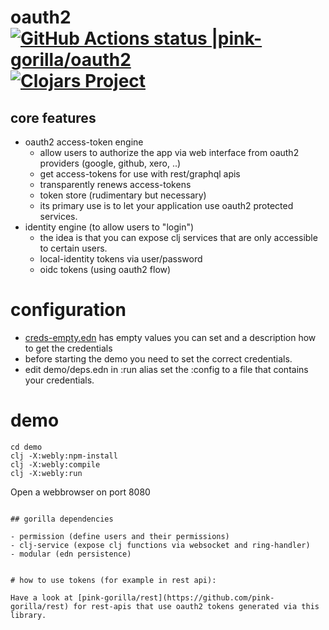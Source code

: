 # oauth2 [![GitHub Actions status |pink-gorilla/oauth2](https://github.com/pink-gorilla/oauth2/workflows/CI/badge.svg)](https://github.com/pink-gorilla/oauth2/actions?workflow=CI)[![Clojars Project](https://img.shields.io/clojars/v/org.pinkgorilla/oauth2.svg)](https://clojars.org/org.pinkgorilla/oauth2)


## core features

- oauth2 access-token engine
  - allow users to authorize the app via web interface from oauth2 providers (google, github, xero, ..)
  - get access-tokens for use with rest/graphql apis 
  - transparently renews access-tokens
  - token store (rudimentary but necessary)
  - its primary use is to let your application use oauth2 protected services.
- identity engine (to allow users to "login")
  - the idea is that you can expose clj services that are only accessible to certain users.
  - local-identity tokens via user/password
  - oidc tokens (using oauth2 flow)



# configuration

- [creds-empty.edn](https://github.com/pink-gorilla/oauth2/blob/main/creds-empty.edn) has empty values you can set and a description how to get the credentials
- before starting the demo you need to set the correct credentials.
- edit demo/deps.edn in :run alias set the :config to a file that contains your credentials.


# demo

```
cd demo
clj -X:webly:npm-install
clj -X:webly:compile
clj -X:webly:run
```

Open a webbrowser on port 8080

```

## gorilla dependencies

- permission (define users and their permissions)
- clj-service (expose clj functions via websocket and ring-handler)
- modular (edn persistence)


# how to use tokens (for example in rest api):

Have a look at [pink-gorilla/rest](https://github.com/pink-gorilla/rest) for rest-apis that use oauth2 tokens generated via this library.

